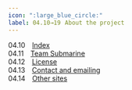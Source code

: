 ```yaml
---
icon: ":large_blue_circle:"
label: 04.10→19⠀About the project
---
```


04.10 ⠀[Index](/projects/04-submarine/04-10-19-about-the-project/04-10-index.md)\
04.11 ⠀[Team Submarine](/projects/04-submarine/04-10-19-about-the-project/04-11-team-submarine.md)\
04.12 ⠀[License](/projects/04-submarine/04-10-19-about-the-project/04-12-license.md)\
04.13 ⠀[Contact and emailing](/projects/04-submarine/04-10-19-about-the-project/04-13-contact.md)\
04.14 ⠀[Other sites](/projects/04-submarine/04-10-19-about-the-project/04-14-other-sites.md)
